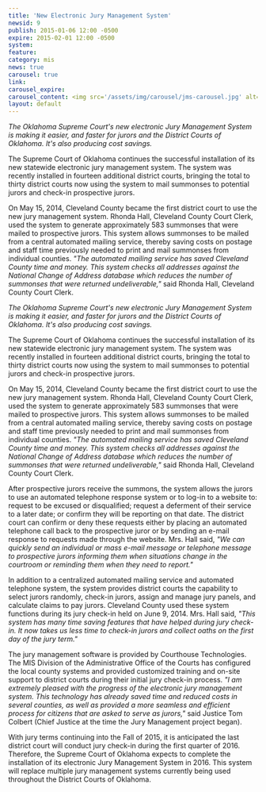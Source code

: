 ```yaml
---
title: 'New Electronic Jury Management System'
newsid: 9
publish: 2015-01-06 12:00 -0500
expire: 2015-02-01 12:00 -0500
system: 
feature: 
category: mis
news: true
carousel: true
link: 
carousel_expire: 
carousel_content: <img src='/assets/img/carousel/jms-carousel.jpg' alt='New electronic jury management system. Making it easier and faster for jurors and the district courts.' />
layout: default
---
```

<p><i>The Oklahoma Supreme Court's new electronic Jury Management System is making it easier, and faster for jurors and the District Courts of Oklahoma. It's also producing cost savings.</i></p><p>The Supreme Court of Oklahoma continues the successful installation of its new statewide electronic jury management system. The system was recently installed in fourteen additional district courts, bringing the total to thirty district courts now using the system to mail summonses to potential jurors and check-in prospective jurors.</p><p>On May 15, 2014, Cleveland County became the first district court to use the new jury management system. Rhonda Hall, Cleveland County Court Clerk, used the system to generate approximately 583 summonses that were mailed to prospective jurors. This system allows summonses to be mailed from a central automated mailing service, thereby saving costs on postage and staff time previously needed to print and mail summonses from individual counties. <i>"The automated mailing service has saved Cleveland County time and money. This system checks all addresses against the National Change of Address database which reduces the number of summonses that were returned undeliverable,"</i> said Rhonda Hall, Cleveland County Court Clerk.</p>
 <!--more-->
<p><i>The Oklahoma Supreme Court's new electronic Jury Management System is making it easier, and faster for jurors and the District Courts of Oklahoma. It's also producing cost savings.</i></p>
<p>The Supreme Court of Oklahoma continues the successful installation of its new statewide electronic jury management system. The system was recently installed in fourteen additional district courts, bringing the total to thirty district courts now using the system to mail summonses to potential jurors and check-in prospective jurors.</p>
<p>On May 15, 2014, Cleveland County became the first district court to use the new jury management system. Rhonda Hall, Cleveland County Court Clerk, used the system to generate approximately 583 summonses that were mailed to prospective jurors. This system allows summonses to be mailed from a central automated mailing service, thereby saving costs on postage and staff time previously needed to print and mail summonses from individual counties. <i>"The automated mailing service has saved Cleveland County time and money. This system checks all addresses against the National Change of Address database which reduces the number of summonses that were returned undeliverable,"</i> said Rhonda Hall, Cleveland County Court Clerk.</p>
<p>After prospective jurors receive the summons, the system allows the jurors to use an automated telephone response system or to log-in to a website to: request to be excused or disqualified; request a deferment of their service to a later date; or confirm they will be reporting on that date. The district court can confirm or deny these requests either by placing an automated telephone call back to the prospective juror or by sending an e-mail response to requests made through the website. Mrs. Hall said, <i>"We can quickly send an individual or mass e-mail message or telephone message to prospective jurors informing them when situations change in the courtroom or reminding them when they need to report."</i></p>
<p>In addition to a centralized automated mailing service and automated telephone system, the system provides district courts the capability to select jurors randomly, check-in jurors, assign and manage jury panels, and calculate claims to pay jurors. Cleveland County used these system functions during its jury check-in held on June 9, 2014. Mrs. Hall said, <i>"This system has many time saving features that have helped during jury check-in. It now takes us less time to check-in jurors and collect oaths on the first day of the jury term."</i> </p>
<p>The jury management software is provided by Courthouse Technologies. The MIS Division of the Administrative Office of the Courts has configured the local county systems and provided customized training and on-site support to district courts during their initial jury check-in process. <i>"I am extremely pleased with the progress of the electronic jury management system. This technology has already saved time and reduced costs in several counties, as well as provided a more seamless and efficient process for citizens that are asked to serve as jurors,"</i> said Justice Tom Colbert (Chief Justice at the time the Jury Management project began).</p>
<p>With jury terms continuing into the Fall of 2015, it is anticipated the last district court will conduct jury 
check-in during the first quarter of 2016. Therefore, the Supreme Court of Oklahoma expects to complete the installation of its electronic Jury Management System in 2016. This system will replace multiple jury management systems currently being used throughout the District Courts of Oklahoma.</p>